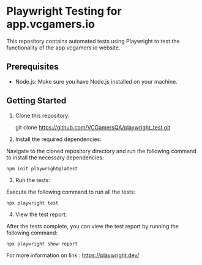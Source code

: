 # Playwright Testing for app.vcgamers.io

This repository contains automated tests using Playwright to test the functionality of the app.vcgamers.io website.

## Prerequisites

- Node.js: Make sure you have Node.js installed on your machine.

## Getting Started

1. Clone this repository:

   git clone https://github.com/VCGamersQA/playwright_test.git

2. Install the required dependencies:
   
Navigate to the cloned repository directory and run the following command to install the necessary dependencies:

    npm init playwright@latest
    
3. Run the tests:

Execute the following command to run all the tests:

    npx playwright test

4. View the test report:

After the tests complete, you can view the test report by running the following command:

    npx playwright show-report

For more information on link : https://playwright.dev/
